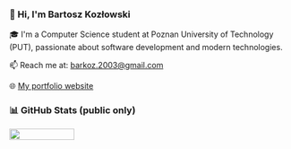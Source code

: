 ### 👋 Hi, I'm Bartosz Kozłowski

🎓 I'm a Computer Science student at Poznan University of Technology (PUT), passionate about software development and modern technologies.

📫 Reach me at: barkoz.2003@gmail.com

🌐 [My portfolio website](https://bartosz-kozlowski.github.io/bk-portfolio/)

### 📊 GitHub Stats (public only)

<div style="display: flex; justify-content: space-between;">
  <img align="left" src="https://github-readme-stats.vercel.app/api?username=bartosz-kozlowski&show_icons=true&theme=catppuccin_latte" width="48%" />
</div>
